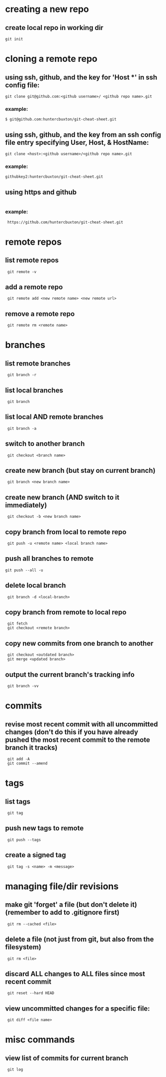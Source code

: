# creating a new repo

## create local repo in working dir
```script 
git init
``` 
# cloning a remote repo
 
## using ssh, github, and the key for 'Host *' in ssh config file:
```script 
git clone git@github.com:<github username>/ <github repo name>.git
```
### example: 
```script
$ git@github.com:huntercbuxton/git-cheat-sheet.git 
```

## using ssh, github, and the key from an ssh config file entry specifying User, Host, & HostName:
```script
git clone <host>:<github username>/<github repo name>.git
```
### example: 
```script
githubkey2:huntercbuxton/git-cheat-sheet.git
``` 
## using https and github
```script https://github.com/<github username>/<github repo name>.git
```

### example: 

```script
 https://github.com/huntercbuxton/git-cheat-sheet.git
```

# remote repos

## list remote repos
```script
 git remote -v
```
## add a remote repo
```script
 git remote add <new remote name> <new remote url>
```
## remove a remote repo

```script
 git remote rm <remote name>
```


# branches

## list remote branches
```script
 git branch -r
```
## list local branches
```script
 git branch
```
## list local AND remote branches
```script
 git branch -a
```
## switch to another branch
```script
 git checkout <branch name>
```
## create new branch (but stay on current branch)
```script
 git branch <new branch name>
```

## create new branch (AND switch to it immediately)
```script
 git checkout -b <new branch name>
```
## copy branch from local to remote repo
```script
 git push -u <remote name> <local branch name>
```

## push all branches to remote
```script
git push --all -u
```

## delete local branch 
```script
 git branch -d <local-branch>
```
## copy branch from remote to local repo 
```script
 git fetch 
 git checkout <remote branch>
```
## copy new commits from one branch to another
```script
 git checkout <outdated branch>
 git merge <updated branch>
```

## output the current branch's tracking info 
```script
 git branch -vv
```


# commits 

## revise most recent commit with all uncommitted changes (don't do this if you have already pushed the most recent commit to the remote branch it tracks) 
```script
 git add -A
 git commit --amend
```


# tags 

## list tags
```script
 git tag
```

## push new tags to remote
```script
 git push --tags
```

## create a signed tag 
```script
 git tag -s <name> -m <message>
```

# managing file/dir revisions

## make git 'forget' a file (but don't delete it) (remember to add <file> to .gitignore first)

```script
 git rm --cached <file>
```

## delete a file (not just from git, but also from the filesystem)
```script
 git rm <file>
```

## discard ALL changes to ALL files since most recent commit 
```script
 git reset --hard HEAD
```

## view uncommitted changes for a specific file:
```script
 git diff <file name>
```



# misc commands

## view list of commits for current branch
```script
 git log
```

